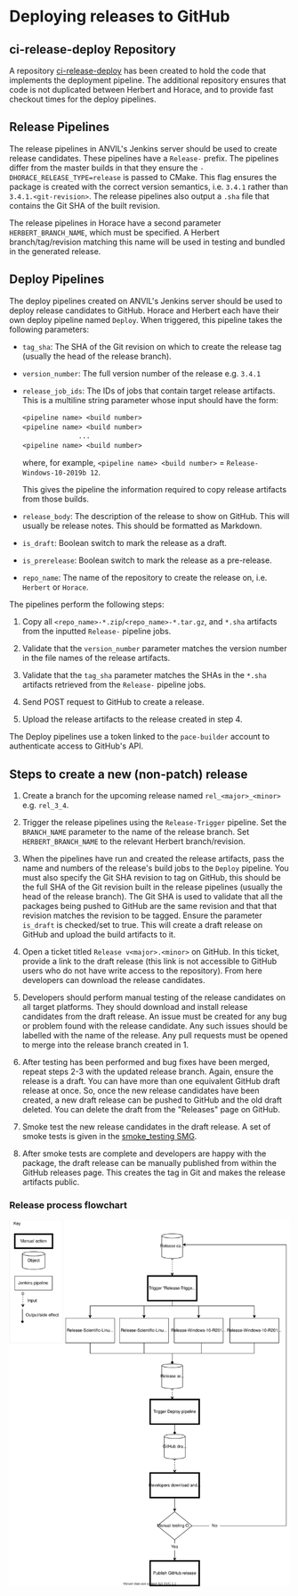 # Deploying releases to GitHub

## ci-release-deploy Repository

A repository
[ci-release-deploy](https://github.com/pace-neutrons/ci-release-deploy)
has been created to hold the code that implements the deployment pipeline.
The additional repository ensures that
code is not duplicated between Herbert and Horace,
and to provide fast checkout times for the deploy pipelines.

## Release Pipelines

The release pipelines in ANVIL's Jenkins server should be used to create release
candidates.
These pipelines have a `Release-` prefix.
The pipelines differ from the master builds in that they ensure the
`-DHORACE_RELEASE_TYPE=release` is passed to CMake.
This flag ensures the package is created with the correct version semantics,
i.e. `3.4.1` rather than `3.4.1.<git-revision>`.
The release pipelines also output a `.sha` file that contains the Git SHA of
the built revision.

The release pipelines in Horace have a second parameter `HERBERT_BRANCH_NAME`,
which must be specified. A Herbert branch/tag/revision matching this name will
be used in testing and bundled in the generated release.

## Deploy Pipelines

The deploy pipelines created on ANVIL's Jenkins server should be used to deploy
release candidates to GitHub.
Horace and Herbert each have their own deploy pipeline named `Deploy`.
When triggered, this pipeline takes the following parameters:

- `tag_sha`: The SHA of the Git revision on which to create the release tag
  (usually the head of the release branch).

- `version_number`: The full version number of the release e.g. `3.4.1`

- `release_job_ids`: The IDs of jobs that contain target release artifacts.
This is a multiline string parameter whose input should have the form:

  ```txt
  <pipeline name> <build number>
  <pipeline name> <build number>
                ...
  <pipeline name> <build number>
  ```

  where, for example,
  `<pipeline name> <build number>` = `Release-Windows-10-2019b 12`.

  This gives the pipeline the information required to copy release artifacts
  from those builds.

- `release_body`: The description of the release to show on GitHub.
This will usually be release notes.
This should be formatted as Markdown.

- `is_draft`: Boolean switch to mark the release as a draft.

- `is_prerelease`: Boolean switch to mark the release as a pre-release.

- `repo_name`: The name of the repository to create the release on,
i.e. `Herbert` or `Horace`.

The pipelines perform the following steps:

1) Copy all `<repo_name>-*.zip`/`<repo_name>-*.tar.gz`,
and `*.sha` artifacts from the inputted `Release-` pipeline jobs.

2) Validate that the `version_number` parameter matches the version number in
the file names of the release artifacts.

3) Validate that the `tag_sha` parameter matches the SHAs in the `*.sha`
artifacts retrieved from the `Release-` pipeline jobs.

4) Send POST request to GitHub to create a release.

5) Upload the release artifacts to the release created in step 4.

The Deploy pipelines use a token linked to the `pace-builder` account to
authenticate access to GitHub's API.

## Steps to create a new (non-patch) release

1. Create a branch for the upcoming release named `rel_<major>_<minor>`
e.g. `rel_3_4`.

2. Trigger the release pipelines using the `Release-Trigger` pipeline.
Set the `BRANCH_NAME` parameter to the name of the release branch.
Set `HERBERT_BRANCH_NAME` to the relevant Herbert branch/revision.

3. When the pipelines have run and created the release artifacts,
pass the name and numbers of the release's build jobs to the `Deploy` pipeline.
You must also specify the Git SHA revision to tag on GitHub,
this should be the full SHA of the Git revision built in the release pipelines
(usually the head of the release branch).
The Git SHA is used to validate that all the packages being pushed to GitHub
are the same revision and that that revision matches the revision to be
tagged.
Ensure the parameter `is_draft` is checked/set to true.
This will create a draft release on GitHub and upload the build artifacts to it.

4. Open a ticket titled `Release v<major>.<minor>` on GitHub.
In this ticket, provide a link to the draft release
(this link is not accessible to GitHub users who do not have write access to
the repository).
From here developers can download the release candidates.

5. Developers should perform manual testing of the release candidates
on all target platforms.
They should download and install release candidates from the draft release.
An issue must be created for any bug or problem found with the release candidate.
Any such issues should be labelled with the name of the release.
Any pull requests must be opened to merge into the release branch created in 1.

6. After testing has been performed and bug fixes have been merged,
repeat steps 2-3 with the updated release branch.
Again, ensure the release is a draft.
You can have more than one equivalent GitHub draft release at once.
So, once the new release candidates have been created,
a new draft release can be pushed to GitHub and the old draft deleted.
You can delete the draft from the "Releases" page on GitHub.

7. Smoke test the new release candidates in the draft release.
A set of smoke tests is given in the [smoke_testing SMG](./13_smoke_testing.md).

8. After smoke tests are complete and developers are happy with the package,
the draft release can be manually published from within the GitHub releases page.
This creates the tag in Git and makes the release artifacts public.

### Release process flowchart

![image](images/release_cycle.svg)
